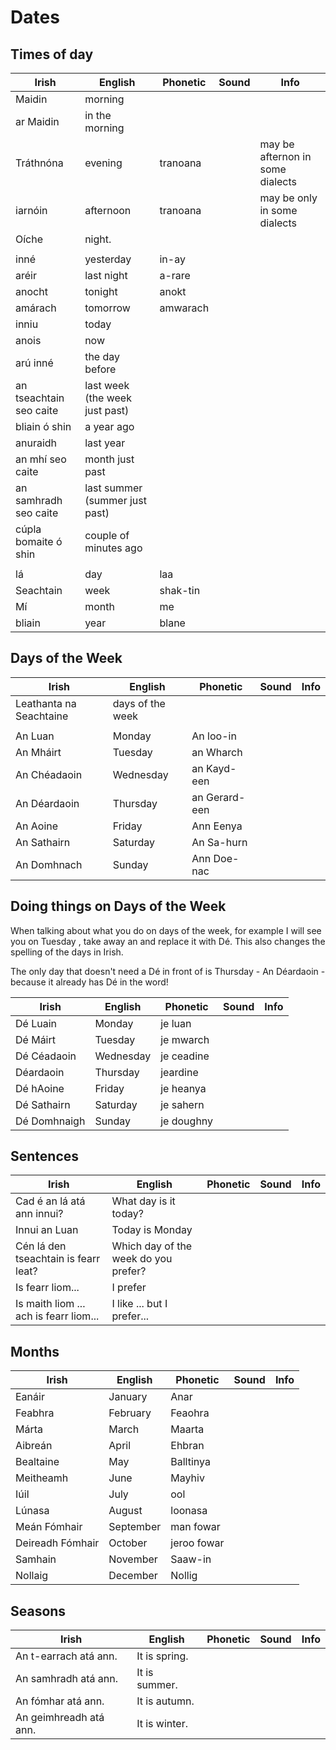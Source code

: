 # Dates

## Times of day

| Irish                   | English                        | Phonetic | Sound | Info                             |
| ----------------------- | ------------------------------ | -------- | ----- | -------------------------------- |
| Maidin                  | morning                        |          |       |                                  |
| ar Maidin               | in the morning                 |          |       |                                  |
| Tráthnóna               | evening                        | tranoana |       | may be afternon in some dialects |
| iarnóin                 | afternoon                      | tranoana |       | may be only in some dialects     |
| Oíche                   | night.                         |          |       |                                  |
|                         |                                |          |       |                                  |
| inné                    | yesterday                      | in-ay    |       |                                  |
| aréir                   | last night                     | a-rare   |       |                                  |
| anocht                  | tonight                        | anokt    |       |                                  |
| amárach                 | tomorrow                       | amwarach |       |                                  |
| inniu                   | today                          |          |       |                                  |
| anois                   | now                            |          |       |                                  |
| arú inné                | the day before                 |          |       |                                  |
| an tseachtain seo caite | last week (the week just past) |          |       |                                  |
| bliain ó shin           | a year ago                     |          |       |                                  |
| anuraidh                | last year                      |          |       |                                  |
| an mhí seo caite        | month just past                |          |       |                                  |
| an samhradh seo caite   | last summer (summer just past) |          |       |                                  |
| cúpla bomaite ó shin    | couple of minutes ago          |          |       |                                  |
|                         |                                |          |       |                                  |
| lá                      | day                            | laa      |       |                                  |
| Seachtain               | week                           | shak-tin |       |                                  |
| Mí                      | month                          | me       |       |                                  |
| bliain                  | year                           | blane    |       |                                  |

## Days of the Week

| Irish                   | English          | Phonetic      | Sound | Info |
| ----------------------- | ---------------- | ------------- | ----- | ---- |
| Leathanta na Seachtaine | days of the week |               |       |      |
|                         |                  |               |       |      |
| An Luan                 | Monday           | An loo-in     |       |      |
| An Mháirt               | Tuesday          | an Wharch     |       |      |
| An Chéadaoin            | Wednesday        | an Kayd-een   |       |      |
| An Déardaoin            | Thursday         | an Gerard-een |       |      |
| An Aoine                | Friday           | Ann Eenya     |       |      |
| An Sathairn             | Saturday         | An Sa-hurn    |       |      |
| An Domhnach             | Sunday           | Ann Doe-nac   |       |      |

## Doing things on Days of the Week

When talking about what you do on days of the week, for example I will see you on Tuesday , take away an and replace it with Dé. This also changes the spelling of the days in Irish.

The only day that doesn't need a Dé in front of is Thursday - An Déardaoin - because it already has Dé in the word!

| Irish        | English   | Phonetic   | Sound | Info |
| ------------ | --------- | ---------- | ----- | ---- |
| Dé Luain     | Monday    | je luan    |       |      |
| Dé Máirt     | Tuesday   | je mwarch  |       |      |
| Dé Céadaoin  | Wednesday | je ceadine |       |      |
| Déardaoin    | Thursday  | jeardine   |       |      |
| Dé hAoine    | Friday    | je heanya  |       |      |
| Dé Sathairn  | Saturday  | je sahern  |       |      |
| Dé Domhnaigh | Sunday    | je doughny |       |      |

## Sentences

| Irish                                  | English                              | Phonetic | Sound | Info |
| -------------------------------------- | ------------------------------------ | -------- | ----- | ---- |
| Cad é an lá atá ann innui?             | What day is it today?                |          |       |      |
| Innui an Luan                          | Today is Monday                      |          |       |      |
| Cén lá den tseachtain is fearr leat?   | Which day of the week do you prefer? |          |       |      |
| Is fearr liom...                       | I prefer                             |          |       |      |
| Is maith liom ... ach is fearr liom... | I like ... but I prefer...           |          |       |      |


## Months

| Irish            | English   | Phonetic    | Sound | Info |
| ---------------- | --------- | ----------- | ----- | ---- |
| Eanáir           | January   | Anar        |       |      |
| Feabhra          | February  | Feaohra     |       |      |
| Márta            | March     | Maarta      |       |      |
| Aibreán          | April     | Ehbran      |       |      |
| Bealtaine        | May       | Balltinya   |       |      |
| Meitheamh        | June      | Mayhiv      |       |      |
| Iúil             | July      | ool         |       |      |
| Lúnasa           | August    | loonasa     |       |      |
| Meán Fómhair     | September | man fowar   |       |      |
| Deireadh Fómhair | October   | jeroo fowar |       |      |
| Samhain          | November  | Saaw-in     |       |      |
| Nollaig          | December  | Nollig      |       |      |

## Seasons

| Irish                  | English       | Phonetic | Sound | Info |
| ---------------------- | ------------- | -------- | ----- | ---- |
| An t-earrach atá ann.  | It is spring. |          |       |      |
| An samhradh atá ann.   | It is summer. |          |       |      |
| An fómhar atá ann.     | It is autumn. |          |       |      |
| An geimhreadh atá ann. | It is winter. |          |       |      |